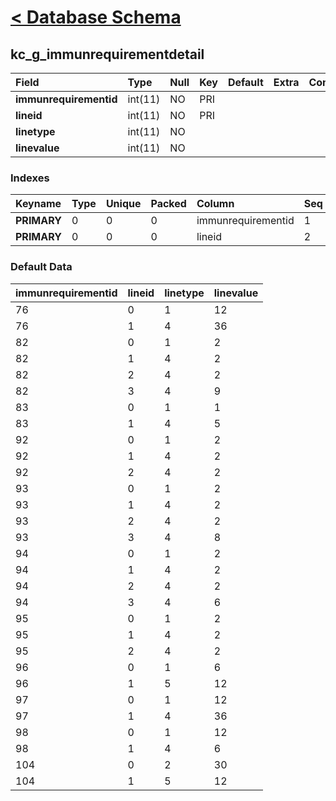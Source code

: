 # [< Database Schema](DatabaseSchema.md) #

## kc\_g\_immunrequirementdetail ##
| **Field** | Type | Null | Key | Default | Extra | Comment |
|:----------|:-----|:-----|:----|:--------|:------|:--------|
| **immunrequirementid** | int(11) | NO | PRI |  |  |  |
| **lineid** | int(11) | NO | PRI |  |  |  |
| **linetype** | int(11) | NO |  |  |  |  |
| **linevalue** | int(11) | NO |  |  |  |  |


### Indexes ###
| **Keyname** | Type | Unique | Packed | Column | Seq | Cardinality | Collation | Null | Comment |
|:------------|:-----|:-------|:-------|:-------|:----|:------------|:----------|:-----|:--------|
| **PRIMARY** | 0 | 0 | 0 | immunrequirementid | 1 |  | A | 0 | 0 |
| **PRIMARY** | 0 | 0 | 0 | lineid | 2 | 30 | A | 0 | 0 |


### Default Data ###
| immunrequirementid | lineid | linetype | linevalue |
|:-------------------|:-------|:---------|:----------|
| 76 | 0 | 1 | 12 |
| 76 | 1 | 4 | 36 |
| 82 | 0 | 1 | 2 |
| 82 | 1 | 4 | 2 |
| 82 | 2 | 4 | 2 |
| 82 | 3 | 4 | 9 |
| 83 | 0 | 1 | 1 |
| 83 | 1 | 4 | 5 |
| 92 | 0 | 1 | 2 |
| 92 | 1 | 4 | 2 |
| 92 | 2 | 4 | 2 |
| 93 | 0 | 1 | 2 |
| 93 | 1 | 4 | 2 |
| 93 | 2 | 4 | 2 |
| 93 | 3 | 4 | 8 |
| 94 | 0 | 1 | 2 |
| 94 | 1 | 4 | 2 |
| 94 | 2 | 4 | 2 |
| 94 | 3 | 4 | 6 |
| 95 | 0 | 1 | 2 |
| 95 | 1 | 4 | 2 |
| 95 | 2 | 4 | 2 |
| 96 | 0 | 1 | 6 |
| 96 | 1 | 5 | 12 |
| 97 | 0 | 1 | 12 |
| 97 | 1 | 4 | 36 |
| 98 | 0 | 1 | 12 |
| 98 | 1 | 4 | 6 |
| 104 | 0 | 2 | 30 |
| 104 | 1 | 5 | 12 |